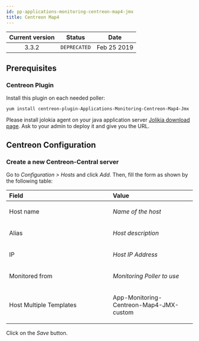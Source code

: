 ```yaml
---
id: pp-applications-monitoring-centreon-map4-jmx
title: Centreon Map4
---
```


| Current version | Status | Date |
| :-: | :-: | :-: |
| 3.3.2 | `DEPRECATED` | Feb 25 2019 |

## Prerequisites
### Centreon Plugin
Install this plugin on each needed poller:

    yum install centreon-plugin-Applications-Monitoring-Centreon-Map4-Jmx

Please install jolokia agent on your java application server
[Jolikia download page](https://jolokia.org/download.html). Ask to
your admin to deploy it and give you the URL.

## Centreon Configuration
### Create a new Centreon-Central server
Go to *Configuration &gt; Hosts* and click *Add*. Then, fill the form as
shown by the following table:

<table>
<colgroup>
<col width="55%" />
<col width="44%" />
</colgroup>
<thead>
<tr class="header">
<th align="left">Field</th>
<th align="left">Value</th>
</tr>
</thead>
<tbody>
<tr class="odd">
<td align="left"><p>Host name</p></td>
<td align="left"><p><em>Name of the host</em></p></td>
</tr>
<tr class="even">
<td align="left"><p>Alias</p></td>
<td align="left"><p><em>Host description</em></p></td>
</tr>
<tr class="odd">
<td align="left"><p>IP</p></td>
<td align="left"><p><em>Host IP Address</em></p></td>
</tr>
<tr class="even">
<td align="left"><p>Monitored from</p></td>
<td align="left"><p><em>Monitoring Poller to use</em></p></td>
</tr>
<tr class="odd">
<td align="left"><p>Host Multiple Templates</p></td>
<td align="left"><p>App-Monitoring-Centreon-Map4-JMX-custom</p></td>
</tr>
</tbody>
</table>

Click on the *Save* button.

